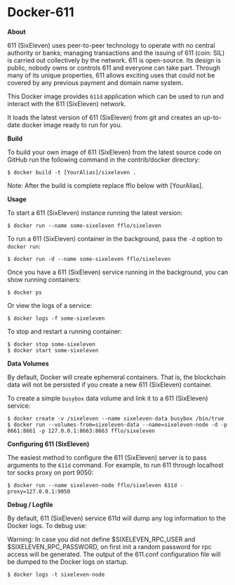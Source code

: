 # Docker-611

**About**

611 (SixEleven) uses peer-to-peer technology to operate with no central authority or banks; managing transactions and the issuing of 611 (coin: SIL) is carried out collectively by the network. 611 is open-source. Its design is public, nobody owns or controls 611 and everyone can take part. Through many of its unique properties, 611 allows exciting uses that could not be covered by any previous payment and domain name system.

This Docker image provides `611d` application which can be used to run and interact with the 611 (SixEleven) network.

It loads the latest version of 611 (SixEleven) from git and creates an up-to-date docker image ready to run for you.

**Build**

To build your own image of 611 (SixEleven) from the latest source code on GitHub run the following command in the contrib/docker directory:

```
$ docker build -t [YourAlias]/sixeleven .
```

Note: After the build is complete replace fflo below with [YourAlias].

**Usage**

To start a 611 (SixEleven) instance running the latest version:

```
$ docker run --name some-sixeleven fflo/sixeleven
```

To run a 611 (SixEleven) container in the background, pass the `-d` option to `docker run`:

```
$ docker run -d --name some-sixeleven fflo/sixeleven
```

Once you have a 611 (SixEleven) service running in the background, you can show running containers:

```
$ docker ps
```

Or view the logs of a service:

```
$ docker logs -f some-sixeleven
```

To stop and restart a running container:

```
$ docker stop some-sixeleven
$ docker start some-sixeleven
```

**Data Volumes**

By default, Docker will create ephemeral containers. That is, the blockchain data will not be persisted if you create a new 611 (SixEleven) container.

To create a simple `busybox` data volume and link it to a 611 (SixEleven) service:

```
$ docker create -v /sixeleven --name sixeleven-data busybox /bin/true
$ docker run --volumes-from=sixeleven-data --name=sixeleven-node -d -p 8661:8661 -p 127.0.0.1:8663:8663 fflo/sixeleven
```

**Configuring 611 (SixEleven)**

The easiest method to configure the 611 (SixEleven) server is to pass arguments to the `611d` command. For example, to run 611 through localhost tor socks proxy on port 9050:

```
$ docker run --name sixeleven-node fflo/sixeleven 611d -proxy=127.0.0.1:9050
```

**Debug / Logfile**

By default, 611 (SixEleven) service 611d will dump any log information to the Docker logs. To debug use:

Warning: In case you did not define $SIXELEVEN_RPC_USER and $SIXELEVEN_RPC_PASSWORD, on first init a random password for rpc access will be generated. The output of the 611.conf configuration file will be dumped to the Docker logs on startup.

```
$ docker logs -t sixeleven-node
```
